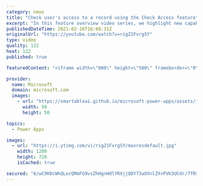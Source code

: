```yaml
---
category: news
title: "Check user's access to a record using the Check Access feature"
excerpt: "In this feature overview video series, we highlight new capabilities included in the latest update to Microsoft Power Apps.  This featured product update to Power Apps highlights check access, a new record level security feature admins can use to check and assign security roles.  Get the most out of"
publishedDateTime: 2021-02-16T16:08:31Z
originalUrl: "https://youtube.com/watch?v=rigZ1FvrgSY"
type: video
quality: 122
heat: 122
published: true

featuredContent: "<iframe width=\"800\" height=\"500\" frameborder=\"0\" src=\"https://www.youtube.com/embed/rigZ1FvrgSY\" allow=\"accelerometer; autoplay; encrypted-media; gyroscope; picture-in-picture\" allowfullscreen></iframe>"

provider:
  name: Microsoft
  domain: microsoft.com
  images:
    - url: "https://smartableai.github.io/microsoft-power-apps/assets/images/organizations/microsoft.com-50x50.jpg"
      width: 50
      height: 50

topics:
  - Power Apps

images:
  - url: "https://i.ytimg.com/vi/rigZ1FvrgSY/maxresdefault.jpg"
    width: 1280
    height: 720
    isCached: true

secured: "6/wC9K0cWkQLecQMmFG9vsZhHgnHdlYRXjjQ0Y73aOVnlZX+PVK3UCdr/7fRST8ljbYLSQEj4ZlEWvzz0hIACfCgck2xqivTaPwFB3KFUB/CfQIf6VB5sw8Y4GsSNTT/XCEmU4oAWiUh39qF9ccP7u641NEMt3B+UUEPfZgN1PnVwMllEcKGiP9mxCZchzvLHLL+zurzqQeyLw3NmflXjcVJNIctAg6ePIhn9reM+argBKg0Sqoh/qSA1tLPZ1jnLrq09HvDgQ3oiLtsww5XSDtUsZokA9ga2yuLLxGF/vZTBaf7kHby4uMPmKPNlDXYyAj0Oh3G0Gqr+uJJ+JyUm5UUAzc482mXdpxvDCO7IqWzpK099Gfz4BcP+0xZ9e2DYjsmQBDQ7q1zKRPXjyBVgONxrsNMevx+1Cy2OjGSijpr63CTwtzY9+ca9Vsy6nT7;7mN4FtJ9KogSzs6u9Z4UNw=="
---
```


